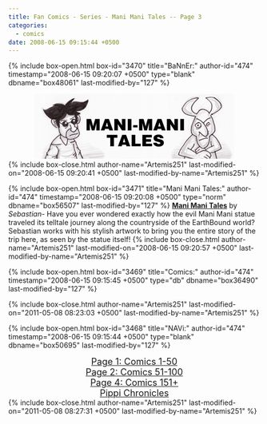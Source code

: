 ```yaml
---
title: Fan Comics - Series - Mani Mani Tales -- Page 3
categories:
  - comics
date: 2008-06-15 09:15:44 +0500
---
```

{% include box-open.html box-id="3470" title="BaNnEr:" author-id="474" timestamp="2008-06-15 09:20:07 +0500" type="blank" dbname="box48061" last-modified-by="127" %}
<center><img src="/comics/series/manimani/thebanner.jpg" /></center>
{% include box-close.html author-name="Artemis251" last-modified-on="2008-06-15 09:20:41 +0500" last-modified-by-name="Artemis251" %}

{% include box-open.html box-id="3471" title="Mani Mani Tales:" author-id="474" timestamp="2008-06-15 09:20:08 +0500" type="norm" dbname="box56507" last-modified-by="127" %}
<b><u>Mani Mani Tales</u></b> by <i>Sebastian</i>-  Have you ever wondered exactly how the evil Mani Mani statue traveled its telltale journey along the countryside of the EarthBound world?  Sebastian works with his stylish artwork to bring you the entire story of the trip here, as seen by the statue itself!
{% include box-close.html author-name="Artemis251" last-modified-on="2008-06-15 09:20:57 +0500" last-modified-by-name="Artemis251" %}

{% include box-open.html box-id="3469" title="Comics:" author-id="474" timestamp="2008-06-15 09:15:45 +0500" type="db" dbname="box36490" last-modified-by="127" %}
<center><navigator search="`Content` LIKE 'Mani Mani Tales 1%'" display="no" quantity="50" start="0" section="description" /><displaytor mode="twocolumnlist" /></center>
{% include box-close.html author-name="Artemis251" last-modified-on="2011-05-08 08:23:03 +0500" last-modified-by-name="Artemis251" %}

{% include box-open.html box-id="3468" title="NAVi:" author-id="474" timestamp="2008-06-15 09:15:44 +0500" type="blank" dbname="box50695" last-modified-by="127" %}
<center><a href="http://starmen.net/comics/series/manimani/index.php"><font size="4">Page 1: Comics 1-50</font></a>
<br />
<a href="http://starmen.net/comics/series/manimani/index2.php"><font size="4">Page 2: Comics 51-100</font></a><br />
<a href="http://starmen.net/comics/series/manimani/index4.php"><font size="4">Page 4: Comics 151+</font></a><br />
<a href="http://starmen.net/comics/series/manimani/pippi.php"><font size="4">Pippi Chronicles</font></a><br /></center>
{% include box-close.html author-name="Artemis251" last-modified-on="2011-05-08 08:27:31 +0500" last-modified-by-name="Artemis251" %}
